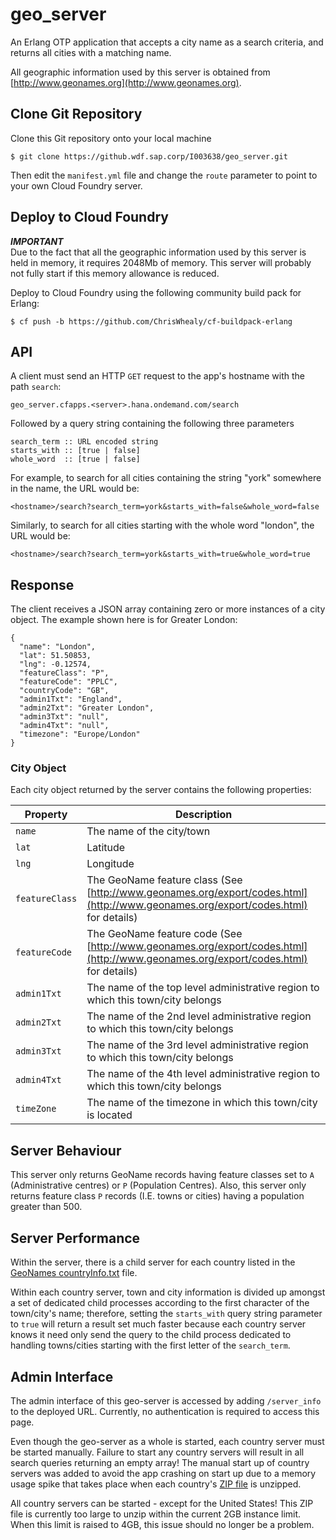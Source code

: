 #  geo_server

An Erlang OTP application that accepts a city name as a search criteria, and returns all cities with a matching name.

All geographic information used by this server is obtained from [http://www.geonames.org](http://www.geonames.org).

## Clone Git Repository

Clone this Git repository onto your local machine

    $ git clone https://github.wdf.sap.corp/I003638/geo_server.git

Then edit the `manifest.yml` file and change the `route` parameter to point to your own Cloud Foundry server.


##  Deploy to Cloud Foundry

***IMPORTANT***  
Due to the fact that all the geographic information used by this server is held in memory, it requires 2048Mb of memory.  This server will probably not fully start if this memory allowance is reduced.

Deploy to Cloud Foundry using the following community build pack for Erlang:

    $ cf push -b https://github.com/ChrisWhealy/cf-buildpack-erlang

##  API

A client must send an HTTP `GET` request to the app's hostname with the path `search`:

`geo_server.cfapps.<server>.hana.ondemand.com/search`

Followed by a query string containing the following three parameters

    search_term :: URL encoded string
    starts_with :: [true | false]
    whole_word  :: [true | false]

For example, to search for all cities containing the string "york" somewhere in the name, the URL would be:

`<hostname>/search?search_term=york&starts_with=false&whole_word=false`

Similarly, to search for all cities starting with the whole word "london", the URL would be:

`<hostname>/search?search_term=york&starts_with=true&whole_word=true`

##  Response

The client receives a JSON array containing zero or more instances of a city object.  The example shown here is for Greater London:

    {
      "name": "London",
      "lat": 51.50853,
      "lng": -0.12574,
      "featureClass": "P",
      "featureCode": "PPLC",
      "countryCode": "GB",
      "admin1Txt": "England",
      "admin2Txt": "Greater London",
      "admin3Txt": "null",
      "admin4Txt": "null",
      "timezone": "Europe/London"
    }

###  City Object

Each city object returned by the server contains the following properties:

| Property | Description |
|---|---|
|  `name` | The name of the city/town |
| `lat` | Latitude |
| `lng` | Longitude |
| `featureClass` | The GeoName feature class (See [http://www.geonames.org/export/codes.html](http://www.geonames.org/export/codes.html) for details) |
| `featureCode` | The GeoName feature code (See [http://www.geonames.org/export/codes.html](http://www.geonames.org/export/codes.html) for details) |
| `admin1Txt` | The name of the top level administrative region to which this town/city belongs |
| `admin2Txt` | The name of the 2nd level administrative region to which this town/city belongs |
| `admin3Txt` | The name of the 3rd level administrative region to which this town/city belongs |
| `admin4Txt` | The name of the 4th level administrative region to which this town/city belongs |
| `timeZone` | The name of the timezone in which this town/city is located |

##   Server Behaviour

This server only returns GeoName records having feature classes set to `A` (Administrative centres) or `P` (Population Centres).  Also, this server only returns feature class `P` records (I.E. towns or cities) having a population greater than 500.

## Server Performance

Within the server, there is a child server for each country listed in the [GeoNames countryInfo.txt](http://download.geonames.org/export/dump/countryInfo.txt) file.

Within each country server, town and city information is divided up amongst a set of dedicated child processes according to the first character of the town/city's name; therefore, setting the `starts_with` query string parameter to `true` will return a result set much faster because each country server knows it need only send the query to the child process dedicated to handling towns/cities starting with the first letter of the `search_term`.

##   Admin Interface

The admin interface of this geo-server is accessed by adding `/server_info` to the deployed URL.  Currently, no authentication is required to access this page.

Even though the geo-server as a whole is started, each country server must be started manually.  Failure to start any country servers will result in all search queries returning an empty array!  The manual start up of country servers was added to avoid the app crashing on start up due to a memory usage spike that takes place when each country's [ZIP file](http://download.geonames.org/export/dump/) is unzipped.

All country servers can be started - except for the United States! This ZIP file is currently too large to unzip within the current 2GB instance limit.  When this limit is raised to 4GB, this issue should no longer be a problem.
